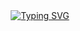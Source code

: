 <div align="center">
  <a href="https://git.io/typing-svg">
    <img src="https://raw.githubusercontent.com/DenverCoder1/readme-typing-svg/master/public/readme-typing-svg.svg?font=Fira+Code&weight=500&size=22&pause=1000&color=2ECC71&center=true&vCenter=true&random=false&width=524&lines=%E2%8A%B9+Welcome+to+my+profile!+%CB%99%E1%B5%95%CB%99+%E2%8A%B9+" alt="Typing SVG">
  </a>
</div>
